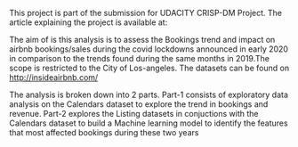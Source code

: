 This project is part of the submission for UDACITY CRISP-DM Project. The article explaining the project is available at:

The aim of is this analysis is to assess the Bookings trend and impact on airbnb bookings/sales during the covid lockdowns announced in early 2020 in comparison to the trends found during the same months in 2019.The scope is restricted to the City of Los-angeles.
The datasets can be found on http://insideairbnb.com/

The analysis is broken down into 2 parts.
Part-1 consists of exploratory data analysis on the Calendars dataset to explore the trend in bookings and revenue.
Part-2 explores the Listing datasets in conjuctions with the Calendars dataset to build a Machine learning model to identify the features that most affected bookings during these two years